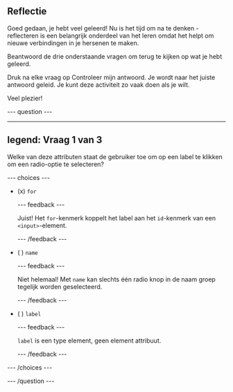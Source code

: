 ## Reflectie

Goed gedaan, je hebt veel geleerd! Nu is het tijd om na te denken - reflecteren is een belangrijk onderdeel van het leren omdat het helpt om nieuwe verbindingen in je hersenen te maken.

Beantwoord de drie onderstaande vragen om terug te kijken op wat je hebt geleerd.

Druk na elke vraag op Controleer mijn antwoord. Je wordt naar het juiste antwoord geleid. Je kunt deze activiteit zo vaak doen als je wilt.

Veel plezier!

--- question ---

---
legend: Vraag 1 van 3
---

Welke van deze attributen staat de gebruiker toe om op een label te klikken om een radio-optie te selecteren?

--- choices ---

- (x) `for`

  --- feedback ---

  Juist! Het `for`-kenmerk koppelt het label aan het `id`-kenmerk van een `<input>`-element.

  --- /feedback ---

- ( ) `name`

  --- feedback ---

  Niet helemaal! Met `name` kan slechts één radio knop in de naam groep tegelijk worden geselecteerd.

  --- /feedback ---

- ( ) `label`

  --- feedback ---

  `label` is een type element, geen element attribuut.

  --- /feedback ---

--- /choices ---

--- /question ---
